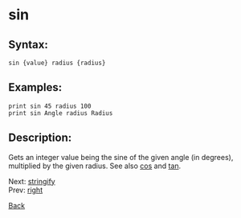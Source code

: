 # sin

## Syntax:
`sin {value} radius {radius}`

## Examples:
`print sin 45 radius 100`  
`print sin Angle radius Radius`

## Description:
Gets an integer value being the sine of the given angle (in degrees), multiplied by the given radius. See also [cos](cos.md) and [tan](tan.md).

Next: [stringify](stringify.md)  
Prev: [right](right.md)

[Back](../../README.md)

